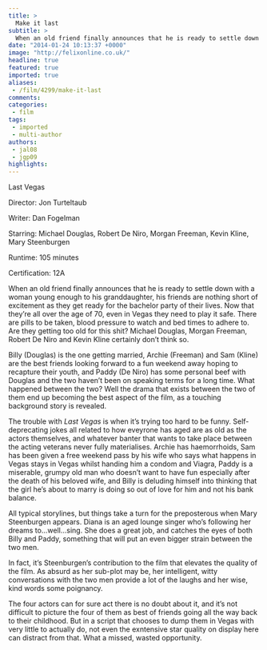 ```yaml
---
title: >
  Make it last
subtitle: >
  When an old friend finally announces that he is ready to settle down with a woman young enough to his granddaughter, his friends are nothing short of excitement as they get ready for the bachelor party of their lives.
date: "2014-01-24 10:13:37 +0000"
image: "http://felixonline.co.uk/"
headline: true
featured: true
imported: true
aliases:
 - /film/4299/make-it-last
comments:
categories:
 - film
tags:
 - imported
 - multi-author
authors:
 - jal08
 - jgp09
highlights:
---
```


Last Vegas

Director: Jon Turteltaub

Writer: Dan Fogelman

Starring: Michael Douglas, Robert De Niro, Morgan Freeman, Kevin Kline, Mary Steenburgen

Runtime: 105 minutes

Certification: 12A

When an old friend finally announces that he is ready to settle down with a woman young enough to his granddaughter, his friends are nothing short of excitement as they get ready for the bachelor party of their lives. Now that they’re all over the age of 70, even in Vegas they need to play it safe. There are pills to be taken, blood pressure to watch and bed times to adhere to. Are they getting too old for this shit? Michael Douglas, Morgan Freeman, Robert De Niro and Kevin Kline certainly don’t think so.

Billy (Douglas) is the one getting married, Archie (Freeman) and Sam (Kline) are the best friends looking forward to a fun weekend away hoping to recapture their youth, and Paddy (De Niro) has some personal beef with Douglas and the two haven’t been on speaking terms for a long time. What happened between the two? Well the drama that exists between the two of them end up becoming the best aspect of the film, as a touching background story is revealed.

The trouble with _Last Vegas_ is when it’s trying too hard to be funny. Self-deprecating jokes all related to how eveyrone has aged are as old as the actors themselves, and whatever banter that wants to take place between the acting veterans never fully materialises. Archie has haemorrhoids, Sam has been given a free weekend pass by his wife who says what happens in Vegas stays in Vegas whilst handing him a condom and Viagra, Paddy is a miserable, grumpy old man who doesn’t want to have fun especially after the death of his beloved wife, and Billy is deluding himself into thinking that the girl he’s about to marry is doing so out of love for him and not his bank balance.

All typical storylines, but things take a turn for the preposterous when Mary Steenburgen appears. Diana is an aged lounge singer who’s following her dreams to...well...sing. She does a great job, and catches the eyes of both Billy and Paddy, something that will put an even bigger strain between the two men.

In fact, it’s Steenburgen’s contribution to the film that elevates the quality of the film. As absurd as her sub-plot may be, her intelligent, witty conversations with the two men provide a lot of the laughs and her wise, kind words some poignancy.

The four actors can for sure act there is no doubt about it, and it’s not difficult to picture the four of them as best of friends going all the way back to their childhood. But in a script that chooses to dump them in Vegas with very little to actually do, not even the exntensive star quality on display here can distract from that. What a missed, wasted opportunity.
